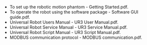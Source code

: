 * To set up the robotic motion phantom                -   Getting Started.pdf. 
* To operate the robot using the software package     -   Software GUI guide.pdf. 
* Universal Robot Users Manual                        -   UR3 User Manual.pdf.
* Universal Robot Service Manual                      -   UR3 Service Manual.pdf. 
* Universal Robot Script Manual                       -   UR3 Script Manual.pdf. 
* MODBUS communication protocol                       -   MODBUS communication.pdf.
